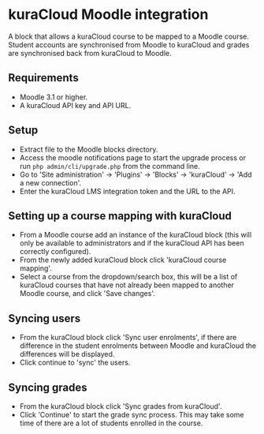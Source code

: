 # kuraCloud Moodle integration

A block that allows a kuraCloud course to be mapped to a Moodle course. Student accounts are synchronised from Moodle to kuraCloud and grades are synchronised back from kuraCloud to Moodle.

## Requirements
* Moodle 3.1 or higher.
* A kuraCloud API key and API URL.

## Setup
* Extract file to the Moodle blocks directory.
* Access the moodle notifications page to start the upgrade process or run `php admin/cli/upgrade.php` from the command line.
* Go to 'Site administration' -> 'Plugins' -> 'Blocks' -> 'kuraCloud' -> 'Add a new connection'.
* Enter the kuraCloud LMS integration token and the URL to the API.


## Setting up a course mapping with kuraCloud
* From a Moodle course add an instance of the kuraCloud block (this will only be available to administrators and if the kuraCloud API has been correctly configured).
* From the newly added kuraCloud block click 'kuraCloud course mapping'.
* Select a course from the dropdown/search box, this will be a list of kuraCloud courses that have not already been mapped to another Moodle course, and click 'Save changes'.


## Syncing users
* From the kuraCloud block click 'Sync user enrolments', if there are difference in the student enrolments between Moodle and kuraCloud the differences will be displayed.
* Click continue to 'sync' the users.

## Syncing grades
* From the kuraCloud block click 'Sync grades from kuraCloud'.
* Click 'Continue' to start the grade sync process. This may take some time of there are a lot of students enrolled in the course.